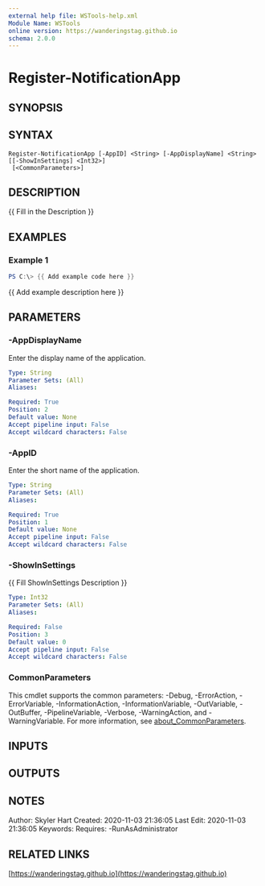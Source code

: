 ```yaml
---
external help file: WSTools-help.xml
Module Name: WSTools
online version: https://wanderingstag.github.io
schema: 2.0.0
---
```


# Register-NotificationApp

## SYNOPSIS

## SYNTAX

```
Register-NotificationApp [-AppID] <String> [-AppDisplayName] <String> [[-ShowInSettings] <Int32>]
 [<CommonParameters>]
```

## DESCRIPTION
{{ Fill in the Description }}

## EXAMPLES

### Example 1
```powershell
PS C:\> {{ Add example code here }}
```

{{ Add example description here }}

## PARAMETERS

### -AppDisplayName
Enter the display name of the application.

```yaml
Type: String
Parameter Sets: (All)
Aliases:

Required: True
Position: 2
Default value: None
Accept pipeline input: False
Accept wildcard characters: False
```

### -AppID
Enter the short name of the application.

```yaml
Type: String
Parameter Sets: (All)
Aliases:

Required: True
Position: 1
Default value: None
Accept pipeline input: False
Accept wildcard characters: False
```

### -ShowInSettings
{{ Fill ShowInSettings Description }}

```yaml
Type: Int32
Parameter Sets: (All)
Aliases:

Required: False
Position: 3
Default value: 0
Accept pipeline input: False
Accept wildcard characters: False
```

### CommonParameters
This cmdlet supports the common parameters: -Debug, -ErrorAction, -ErrorVariable, -InformationAction, -InformationVariable, -OutVariable, -OutBuffer, -PipelineVariable, -Verbose, -WarningAction, and -WarningVariable. For more information, see [about_CommonParameters](http://go.microsoft.com/fwlink/?LinkID=113216).

## INPUTS

## OUTPUTS

## NOTES
Author: Skyler Hart
Created: 2020-11-03 21:36:05
Last Edit: 2020-11-03 21:36:05
Keywords:
Requires:
    -RunAsAdministrator

## RELATED LINKS

[https://wanderingstag.github.io](https://wanderingstag.github.io)

